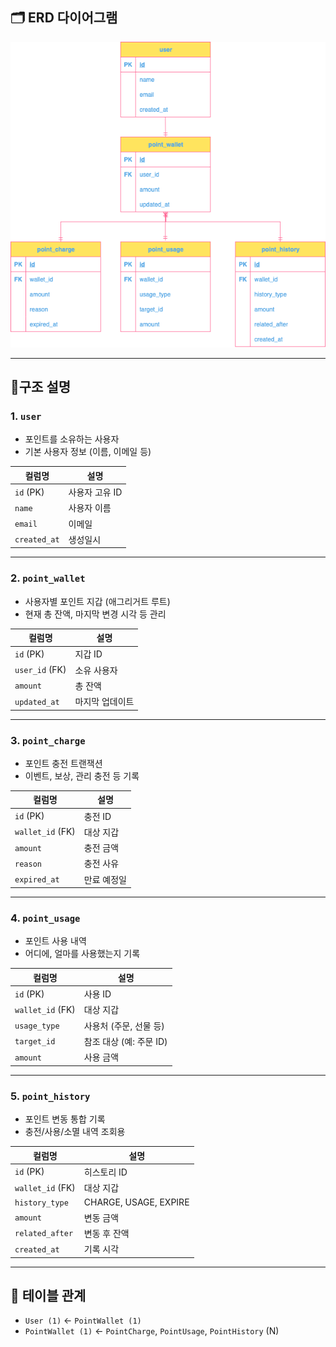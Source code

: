 ## 🗂️ ERD 다이어그램

![포인트 ERD](erd.png)

---

## 📍구조 설명

### 1. `user`
- 포인트를 소유하는 사용자
- 기본 사용자 정보 (이름, 이메일 등)

| 컬럼명 | 설명 |
|--------|------|
| `id` (PK) | 사용자 고유 ID |
| `name` | 사용자 이름 |
| `email` | 이메일 |
| `created_at` | 생성일시 |

---

### 2. `point_wallet`
- 사용자별 포인트 지갑 (애그리거트 루트)
- 현재 총 잔액, 마지막 변경 시각 등 관리

| 컬럼명 | 설명 |
|--------|------|
| `id` (PK) | 지갑 ID |
| `user_id` (FK) | 소유 사용자 |
| `amount` | 총 잔액 |
| `updated_at` | 마지막 업데이트 |

---

### 3. `point_charge`
- 포인트 충전 트랜잭션
- 이벤트, 보상, 관리 충전 등 기록

| 컬럼명 | 설명 |
|--------|------|
| `id` (PK) | 충전 ID |
| `wallet_id` (FK) | 대상 지갑 |
| `amount` | 충전 금액 |
| `reason` | 충전 사유 |
| `expired_at` | 만료 예정일 |

---

### 4. `point_usage`
- 포인트 사용 내역
- 어디에, 얼마를 사용했는지 기록

| 컬럼명 | 설명 |
|--------|------|
| `id` (PK) | 사용 ID |
| `wallet_id` (FK) | 대상 지갑 |
| `usage_type` | 사용처 (주문, 선물 등) |
| `target_id` | 참조 대상 (예: 주문 ID) |
| `amount` | 사용 금액 |

---

### 5. `point_history`
- 포인트 변동 통합 기록
- 충전/사용/소멸 내역 조회용

| 컬럼명              | 설명 |
|------------------|------|
| `id` (PK)        | 히스토리 ID |
| `wallet_id` (FK) | 대상 지갑 |
| `history_type`   | CHARGE, USAGE, EXPIRE |
| `amount`         | 변동 금액 |
| `related_after`  | 변동 후 잔액 |
| `created_at`     | 기록 시각 |

---

## 🔗 테이블 관계

- `User (1)` ← `PointWallet (1)`
- `PointWallet (1)` ← `PointCharge`, `PointUsage`, `PointHistory` (N)
